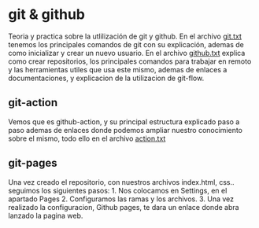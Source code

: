 # git & github
Teoria y practica sobre la utlilización de git y github.
En el archivo [git.txt](git.txt) tenemos los principales comandos de git con su explicación, ademas de como inicializar y crear un nuevo usuario.
En el archivo [github.txt](github.txt) explica como crear repositorios, los principales comandos para trabajar en remoto y las herramientas utiles que usa este mismo, ademas de enlaces a documentaciones, y explicacion de la utilizacion de git-flow.
## git-action
Vemos que es github-action, y su principal estructura explicado paso a paso ademas de enlaces donde podemos ampliar nuestro conocimiento sobre el mismo, todo ello en el archivo [action.txt](github-action/action.txt)
## git-pages
Una vez creado el repositorio, con nuestros archivos index.html, css.. seguimos los siguientes pasos:
    1. Nos colocamos en Settings, en el apartado Pages
    2. Configuramos las ramas y los archivos.
    3. Una vez realizado la configuracion, Github pages, te dara un enlace donde abra lanzado la pagina web.
